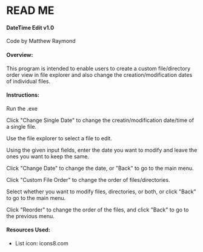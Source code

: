 # READ ME

#### DateTime Edit v1.0

Code by Matthew Raymond


#### Overview:

This program is intended to enable users to create a custom file/directory order view in file
explorer and also change the creation/modification dates of individual files.


#### Instructions:

Run the .exe

Click "Change Single Date" to change the creatin/modification date/time of a single file.

Use the file explorer to select a file to edit.

Using the given input fields, enter the date you want to modify and leave the ones you want to
keep the same.

Click "Change Date" to change the date, or "Back" to go to the main menu.

Click "Custom File Order" to change the order of files/directories.

Select whether you want to modify files, directories, or both, or click "Back" to go to the
main menu.

Click "Reorder" to change the order of the files, and click "Back" to go to the previous menu.


#### Resources Used:
- List icon: icons8.com
